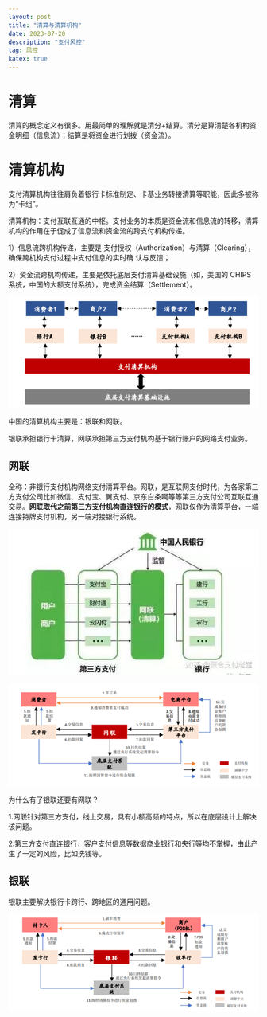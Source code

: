 ```yaml
---
layout: post
title: "清算与清算机构"
date: 2023-07-20
description: "支付风控"
tag: 风控
katex: true
---
```


# 清算

清算的概念定义有很多。用最简单的理解就是清分+结算。清分是算清楚各机构资金明细（信息流）；结算是将资金进行划拨（资金流）。

# 清算机构

支付清算机构往往肩负着银行卡标准制定、卡基业务转接清算等职能，因此多被称为“卡组”。

清算机构：支付互联互通的中枢。支付业务的本质是资金流和信息流的转移，清算机构的作用在于促成了信息流和资金流的跨支付机构传递。

1）信息流跨机构传递，主要是 支付授权（Authorization）与清算（Clearing），确保跨机构支付过程中支付信息的实时确 认与反馈；

2）资金流跨机构传递，主要是依托底层支付清算基础设施（如，美国的 CHIPS 系统，中国的大额支付系统），完成资金结算（Settlement）。

![清算机构](\assets\risk\2023-07-20-risk-payment-clearing\1.png)

中国的清算机构主要是：银联和网联。

银联承担银行卡清算，网联承担第三方支付机构基于银行账户的网络支付业务。

## 网联

全称：非银行支付机构网络支付清算平台。网联，是互联网支付时代，为各家第三方支付公司比如微信、支付宝、翼支付、京东白条啊等等第三方支付公司互联互通交易。**网联取代之前第三方支付机构直连银行的模式**，网联仅作为清算平台，一端连接持牌支付机构，另一端对接银行系统。

![网联1](\assets\risk\2023-07-20-risk-payment-clearing\2.png)

![网联2](\assets\risk\2023-07-20-risk-payment-clearing\3.png)

为什么有了银联还要有网联？

1.网联针对第三方支付，线上交易，具有小额高频的特点，所以在底层设计上解决该问题。

2.第三方支付直连银行，客户支付信息等数据商业银行和央行等均不掌握，由此产生了一定的风险，比如洗钱等。

## 银联

银联主要解决银行卡跨行、跨地区的通用问题。

![网联1](\assets\risk\2023-07-20-risk-payment-clearing\4.png)
